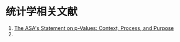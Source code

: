 # 统计学相关文献

1. [The ASA's Statement on p-Values: Context, Process, and Purpose](https://www.tandfonline.com/doi/full/10.1080/00031305.2016.1154108)
2. 
